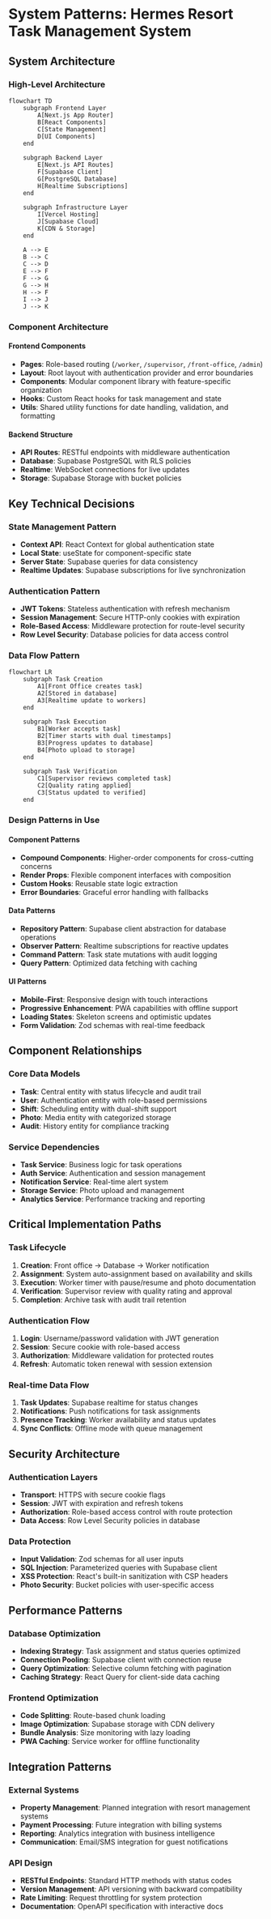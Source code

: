 # System Patterns: Hermes Resort Task Management System

## System Architecture

### High-Level Architecture

```mermaid
flowchart TD
    subgraph Frontend Layer
        A[Next.js App Router]
        B[React Components]
        C[State Management]
        D[UI Components]
    end
    
    subgraph Backend Layer
        E[Next.js API Routes]
        F[Supabase Client]
        G[PostgreSQL Database]
        H[Realtime Subscriptions]
    end
    
    subgraph Infrastructure Layer
        I[Vercel Hosting]
        J[Supabase Cloud]
        K[CDN & Storage]
    end
    
    A --> E
    B --> C
    C --> D
    E --> F
    F --> G
    G --> H
    H --> F
    I --> J
    J --> K
```

### Component Architecture

#### Frontend Components
- **Pages**: Role-based routing (`/worker`, `/supervisor`, `/front-office`, `/admin`)
- **Layout**: Root layout with authentication provider and error boundaries
- **Components**: Modular component library with feature-specific organization
- **Hooks**: Custom React hooks for task management and state
- **Utils**: Shared utility functions for date handling, validation, and formatting

#### Backend Structure
- **API Routes**: RESTful endpoints with middleware authentication
- **Database**: Supabase PostgreSQL with RLS policies
- **Realtime**: WebSocket connections for live updates
- **Storage**: Supabase Storage with bucket policies

## Key Technical Decisions

### State Management Pattern
- **Context API**: React Context for global authentication state
- **Local State**: useState for component-specific state
- **Server State**: Supabase queries for data consistency
- **Realtime Updates**: Supabase subscriptions for live synchronization

### Authentication Pattern
- **JWT Tokens**: Stateless authentication with refresh mechanism
- **Session Management**: Secure HTTP-only cookies with expiration
- **Role-Based Access**: Middleware protection for route-level security
- **Row Level Security**: Database policies for data access control

### Data Flow Pattern

```mermaid
flowchart LR
    subgraph Task Creation
        A1[Front Office creates task]
        A2[Stored in database]
        A3[Realtime update to workers]
    end
    
    subgraph Task Execution
        B1[Worker accepts task]
        B2[Timer starts with dual timestamps]
        B3[Progress updates to database]
        B4[Photo upload to storage]
    end
    
    subgraph Task Verification
        C1[Supervisor reviews completed task]
        C2[Quality rating applied]
        C3[Status updated to verified]
    end
```

### Design Patterns in Use

#### Component Patterns
- **Compound Components**: Higher-order components for cross-cutting concerns
- **Render Props**: Flexible component interfaces with composition
- **Custom Hooks**: Reusable state logic extraction
- **Error Boundaries**: Graceful error handling with fallbacks

#### Data Patterns
- **Repository Pattern**: Supabase client abstraction for database operations
- **Observer Pattern**: Realtime subscriptions for reactive updates
- **Command Pattern**: Task state mutations with audit logging
- **Query Pattern**: Optimized data fetching with caching

#### UI Patterns
- **Mobile-First**: Responsive design with touch interactions
- **Progressive Enhancement**: PWA capabilities with offline support
- **Loading States**: Skeleton screens and optimistic updates
- **Form Validation**: Zod schemas with real-time feedback

## Component Relationships

### Core Data Models
- **Task**: Central entity with status lifecycle and audit trail
- **User**: Authentication entity with role-based permissions
- **Shift**: Scheduling entity with dual-shift support
- **Photo**: Media entity with categorized storage
- **Audit**: History entity for compliance tracking

### Service Dependencies
- **Task Service**: Business logic for task operations
- **Auth Service**: Authentication and session management
- **Notification Service**: Real-time alert system
- **Storage Service**: Photo upload and management
- **Analytics Service**: Performance tracking and reporting

## Critical Implementation Paths

### Task Lifecycle
1. **Creation**: Front office → Database → Worker notification
2. **Assignment**: System auto-assignment based on availability and skills
3. **Execution**: Worker timer with pause/resume and photo documentation
4. **Verification**: Supervisor review with quality rating and approval
5. **Completion**: Archive task with audit trail retention

### Authentication Flow
1. **Login**: Username/password validation with JWT generation
2. **Session**: Secure cookie with role-based access
3. **Authorization**: Middleware validation for protected routes
4. **Refresh**: Automatic token renewal with session extension

### Real-time Data Flow
1. **Task Updates**: Supabase realtime for status changes
2. **Notifications**: Push notifications for task assignments
3. **Presence Tracking**: Worker availability and status updates
4. **Sync Conflicts**: Offline mode with queue management

## Security Architecture

### Authentication Layers
- **Transport**: HTTPS with secure cookie flags
- **Session**: JWT with expiration and refresh tokens
- **Authorization**: Role-based access control with route protection
- **Data Access**: Row Level Security policies in database

### Data Protection
- **Input Validation**: Zod schemas for all user inputs
- **SQL Injection**: Parameterized queries with Supabase client
- **XSS Protection**: React's built-in sanitization with CSP headers
- **Photo Security**: Bucket policies with user-specific access

## Performance Patterns

### Database Optimization
- **Indexing Strategy**: Task assignment and status queries optimized
- **Connection Pooling**: Supabase client with connection reuse
- **Query Optimization**: Selective column fetching with pagination
- **Caching Strategy**: React Query for client-side data caching

### Frontend Optimization
- **Code Splitting**: Route-based chunk loading
- **Image Optimization**: Supabase storage with CDN delivery
- **Bundle Analysis**: Size monitoring with lazy loading
- **PWA Caching**: Service worker for offline functionality

## Integration Patterns

### External Systems
- **Property Management**: Planned integration with resort management systems
- **Payment Processing**: Future integration with billing systems
- **Reporting**: Analytics integration with business intelligence
- **Communication**: Email/SMS integration for guest notifications

### API Design
- **RESTful Endpoints**: Standard HTTP methods with status codes
- **Version Management**: API versioning with backward compatibility
- **Rate Limiting**: Request throttling for system protection
- **Documentation**: OpenAPI specification with interactive docs